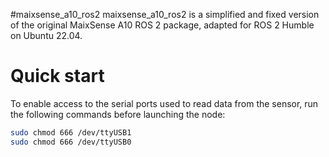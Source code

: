 #maixsense_a10_ros2
maixsense_a10_ros2 is a simplified and fixed version of the original MaixSense A10 ROS 2 package, adapted for ROS 2 Humble on Ubuntu 22.04.

# Quick start
To enable access to the serial ports used to read data from the sensor, run the following commands before launching the node:

```bash
sudo chmod 666 /dev/ttyUSB1
sudo chmod 666 /dev/ttyUSB0
```
